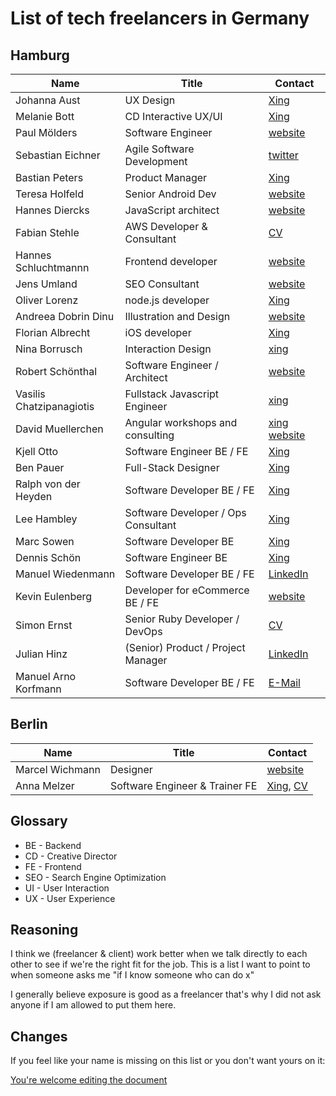 # List of tech freelancers in Germany


## Hamburg

| Name                     | Title                               | Contact                         |
|--------------------------|-------------------------------------|--------------------------------------------------------------------------------------|
| Johanna Aust             | UX Design                           | [Xing](https://www.xing.com/profile/Johanna_Aust)                                    |
| Melanie Bott             | CD Interactive UX/UI                | [Xing](https://www.xing.com/profile/Melanie_Bott4)                                   |
| Paul Mölders             | Software Engineer                   | [website](https://www.p0wl.space/)                                                   |
| Sebastian Eichner        | Agile Software Development          | [twitter](https://twitter.com/stdout)                                                |
| Bastian Peters           | Product Manager                     | [Xing](https://www.xing.com/profile/Bastian_Peters10)                                |
| Teresa Holfeld           | Senior Android Dev                  | [website](https://teresaholfeld.com/)                                                |
| Hannes Diercks           | JavaScript architect                | [website](https://xiphe.github.io/)                                                  |
| Fabian Stehle            | AWS Developer & Consultant          | [CV](cv.fstehle.com)                                                                 |
| Hannes Schluchtmannn     | Frontend developer                  | [website](https://hannesschluchtmann.com/)                                           |
| Jens Umland              | SEO Consultant                      | [website](http://jumland.de/)                                                        |
| Oliver Lorenz            | node.js developer                   | [Xing](https://www.xing.com/profile/Oliver_Lorenz29/cv)                              |
| Andreea Dobrin Dinu      | Illustration and Design             | [website](http://summerkidworks.com/)                                                |
| Florian Albrecht         | iOS developer                       | [Xing](https://www.xing.com/profile/Florian_Albrecht10/cv)                           |
| Nina Borrusch            | Interaction Design                  | [xing](https://www.xing.com/profile/Nina_Borrusch/)                                  |
| Robert Schönthal         | Software Engineer / Architect       | [website](https://digitalkaoz.net)                                                   |
| Vasilis Chatzipanagiotis | Fullstack Javascript Engineer       | [xing](https://www.xing.com/profile/Vasilis_Chatzipanagiotis)                        |
| David Muellerchen        | Angular workshops and consulting    | [xing](https://www.xing.com/profile/David_Muellerchen) [website](https://webdave.de) |
| Kjell Otto               | Software Engineer BE / FE           | [Xing](https://www.xing.com/profile/Kjell_Otto/cv)                                   |
| Ben Pauer                | Full-Stack Designer                 | [Xing](https://www.xing.com/profile/Benjamin_Pauer/)                                 |
| Ralph von der Heyden     | Software Developer BE / FE          | [Xing](https://www.xing.com/profile/Ralph_vonderHeyden)                              |
| Lee Hambley              | Software Developer / Ops Consultant | [Xing](https://www.xing.com/profile/Lee_Hambley)                                     |
| Marc Sowen               | Software Developer BE               | [Xing](https://www.xing.com/profile/Marc_Sowen)                                      |
| Dennis Schön             | Software Engineer BE                | [Xing](https://www.xing.com/profile/DennisSchoen)                                    |
| Manuel Wiedenmann        | Software Developer BE / FE          | [LinkedIn](https://www.linkedin.com/in/manuel-wiedenmann/)                           
| Kevin Eulenberg          | Developer for eCommerce BE / FE  	 | [website](http://frontend.hamburg/) 
| Simon Ernst              | Senior Ruby Developer / DevOps      | [CV](https://simonernst.com/cv/)    
| Julian Hinz              | (Senior) Product / Project Manager  | [LinkedIn](https://www.linkedin.com/in/julian-hinz/)    
| Manuel Arno Korfmann     | Software Developer BE / FE  | [E-Mail](mailto:manu@korfmann.info)    


## Berlin

| Name                     | Title                               | Contact                                                  
|--------------------------|-------------------------------------|--------------------------------------------------------------------------------------|
| Marcel Wichmann             | Designer                           | [website](http://marcel.io/)  
| Anna Melzer             | Software Engineer & Trainer FE                         | [Xing](https://www.xing.com/profile/Anna_Melzer), [CV](https://stackoverflow.com/users/story/1554773) 

## Glossary

* BE - Backend
* CD - Creative Director
* FE - Frontend
* SEO - Search Engine Optimization
* UI - User Interaction
* UX - User Experience

## Reasoning

I think we (freelancer & client) work better when we talk directly to each other to see if we're the right fit for the job. This is a list I want to point to when someone asks me "if I know someone who can do x"

I generally believe exposure is good as a freelancer that's why I did not ask anyone if I am allowed to put them here.

## Changes

If you feel like your name is missing on this list or you don't want yours on it:

[You're welcome editing the document](https://github.com/lassediercks/list-of-tech-freelancers-in-hamburg/edit/master/readme.md)
